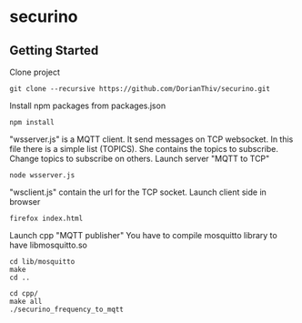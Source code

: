# securino

## Getting Started

Clone project
```
git clone --recursive https://github.com/DorianThiv/securino.git
```

Install npm packages from packages.json
```
npm install
```

"wsserver.js" is a MQTT client. It send messages on TCP websocket.
In this file there is a simple list (TOPICS). She contains the topics to subscribe.
Change topics to subscribe on others.
Launch server "MQTT to TCP"
```
node wsserver.js
```
"wsclient.js" contain the url for the TCP socket. 
Launch client side in browser
```
firefox index.html
```

Launch cpp "MQTT publisher"
You have to compile mosquitto library to have libmosquitto.so
```
cd lib/mosquitto
make
cd ..
```

```
cd cpp/
make all
./securino_frequency_to_mqtt
```

